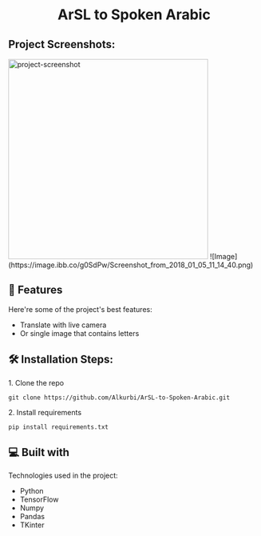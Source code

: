 <h1 align="center" id="title">ArSL to Spoken Arabic</h1>

<h2>Project Screenshots:</h2>

<img src="https://imgur.com/a/dKMx5wn" alt="project-screenshot" width="400" height="400/">
![Image](https://image.ibb.co/g0SdPw/Screenshot_from_2018_01_05_11_14_40.png)
  
  
<h2>🧐 Features</h2>

Here're some of the project's best features:

*   Translate with live camera
*   Or single image that contains letters

<h2>🛠️ Installation Steps:</h2>

<p>1. Clone the repo</p>

```
git clone https://github.com/Alkurbi/ArSL-to-Spoken-Arabic.git
```

<p>2. Install requirements</p>

```
pip install requirements.txt
```

  
  
<h2>💻 Built with</h2>

Technologies used in the project:

*   Python
*   TensorFlow
*   Numpy
*   Pandas
*   TKinter

